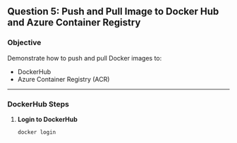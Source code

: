 ## Question 5: Push and Pull Image to Docker Hub and Azure Container Registry

###  Objective
Demonstrate how to push and pull Docker images to:
- DockerHub
- Azure Container Registry (ACR)

---

###  DockerHub Steps

1. **Login to DockerHub**
   ```bash
   docker login
